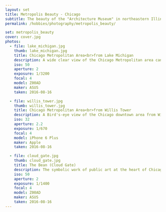 ```yaml
---
layout: set
title: Metropolis Beauty - Chicago
subtitle: The beauty of the "Architecture Museum" in northeastern Illinois on the southwestern shores of freshwater Lake Michigan.
permalink: /hobbies/photography/metropolis_beauty/

set: metropolis_beauty
cover: cover.jpg
photos:
  - file: lake_michigan.jpg
    thumb: lake_michigan.jpg
    title: Chicago Metropolitan Area<br>from Lake Michigan
    description: A wide clear view of the Chicago Metropolitan area can be seen in the background, while the foreground is the beautiful Lake Michigan. 
    iso: 50
    aperture: 2
    exposure: 1/3200
    focal: 4
    model: Z00AD
    maker: ASUS
    taken: 2016-08-16

  - file: willis_tower.jpg
    thumb: willis_tower.jpg
    title: Chicago Metropolitan Area<br>from Willis Tower
    description: A Bird's-eye view of the Chicago downtown area from Willis Tower, the 108-story, 1,450-foot skyscraper.
    iso: 32
    aperture: 2.2
    exposure: 1/670
    focal: 4
    model: iPhone 6 Plus
    maker: Apple
    taken: 2016-08-16

  - file: cloud_gate.jpg
    thumb: cloud_gate.jpg
    title: The Bean (Cloud Gate)
    description: The symbolic work of public art at the heart of Chicago.
    iso: 50
    aperture: 2
    exposure: 1/1400
    focal: 4
    model: Z00AD
    maker: ASUS
    taken: 2016-08-16
---
```

